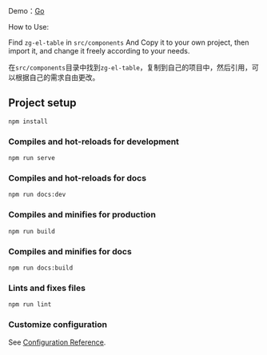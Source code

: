 

Demo：[Go](https://zgmurder.github.io/zg-element/)

How to Use:

Find `zg-el-table` in `src/components` And Copy it to your own project, then import it, and change it freely according to your needs.

在`src/components`目录中找到`zg-el-table`，复制到自己的项目中，然后引用，可以根据自己的需求自由更改。

## Project setup
```
npm install
```

### Compiles and hot-reloads for development
```
npm run serve
```

### Compiles and hot-reloads for docs
```
npm run docs:dev
```

### Compiles and minifies for production
```
npm run build
```

### Compiles and minifies for docs
```
npm run docs:build
```

### Lints and fixes files
```
npm run lint
```

### Customize configuration
See [Configuration Reference](https://cli.vuejs.org/config/).
